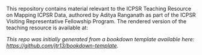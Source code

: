 This repository contains material relevant to the ICPSR Teaching Resource on Mapping ICPSR Data, authored by Aditya Ranganath as part of the ICPSR Visiting Representative Fellowship Program. The rendered version of the teaching resource is available at: 

*This repo was initially generated from a bookdown template available here: https://github.com/jtr13/bookdown-template.*
